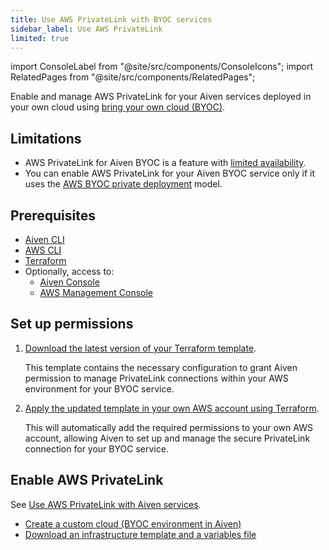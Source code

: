 ```yaml
---
title: Use AWS PrivateLink with BYOC services
sidebar_label: Use AWS PrivateLink
limited: true
---
```


import ConsoleLabel from "@site/src/components/ConsoleIcons";
import RelatedPages from "@site/src/components/RelatedPages";

Enable and manage AWS PrivateLink for your Aiven services deployed in your own cloud using [bring your own cloud (BYOC)](/docs/platform/concepts/byoc).

## Limitations

- AWS PrivateLink for Aiven BYOC is a feature with [limited availability](/docs/platform/concepts/service-and-feature-releases#limited-availability-).
- You can enable AWS PrivateLink for your Aiven BYOC service only if it uses the [AWS BYOC
  private deployment](/docs/platform/concepts/byoc#byoc-architecture) model.

## Prerequisites

- [Aiven CLI](/docs/tools/cli)
- [AWS CLI](https://aws.amazon.com/cli/)
- [Terraform](https://developer.hashicorp.com/terraform)
- Optionally, access to:
  - [Aiven Console](https://console.aiven.io/)
  - [AWS Management Console](https://console.aws.amazon.com)

## Set up permissions

1. [Download the latest version of your Terraform template](/docs/platform/howto/byoc/download-infrastructure-template).

   This template contains the necessary configuration to grant
   Aiven permission to manage PrivateLink connections within your AWS environment for your
   BYOC service.
1. [Apply the updated template in your own AWS account using Terraform](/docs/platform/howto/byoc/create-cloud/create-aws-custom-cloud#deploy-the-template).

   This will automatically add the required permissions to your own AWS account, allowing
   Aiven to set up and manage the secure PrivateLink connection for your BYOC service.

## Enable AWS PrivateLink

See
[Use AWS PrivateLink with Aiven services](/docs/platform/howto/use-aws-privatelinks#enable-aws-privatelink).

<RelatedPages/>

- [Create a custom cloud (BYOC environment in Aiven)](/docs/platform/howto/byoc/create-cloud/create-aws-custom-cloud#create-a-custom-cloud)
- [Download an infrastructure template and a variables file](/docs/platform/howto/byoc/download-infrastructure-template)
